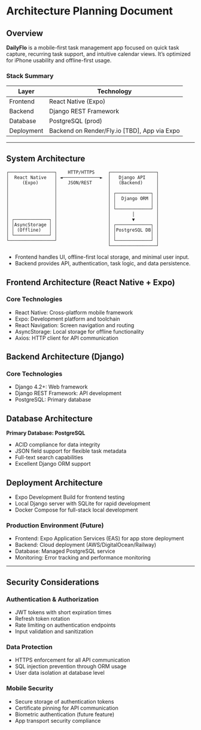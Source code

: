 # Architecture Planning Document
## Overview
**DailyFlo** is a mobile-first task management app focused on quick task capture, recurring task support, and intuitive calendar views. It’s optimized for iPhone usability and offline-first usage.
### Stack Summary
| Layer        | Technology          |
|--------------|---------------------|
| Frontend     | React Native (Expo) |
| Backend      | Django REST Framework |
| Database     | PostgreSQL (prod) |
| Deployment   | Backend on Render/Fly.io [TBD], App via Expo|

---
## System Architecture

```plaintext
┌─────────────────┐    HTTP/HTTPS     ┌─────────────────┐
│  React Native   │ ◄──────────────►  │   Django API    │
│     (Expo)      │    JSON/REST      │   (Backend)     │
│                 │                   │                 │
│                 │                   │ ┌─────────────┐ │
│                 │                   │ │  Django ORM │ │
│                 │                   │ │             │ │
│                 │                   │ └─────────────┘ │
│                 │                   │        │        │
│ ┌─────────────┐ │                   │        ▼        │
│ │AsyncStorage │ │                   │ ┌─────────────┐ │
│ │ (Offline)   │ │                   │ │PostgreSQL DB│ │
│ └─────────────┘ │                   │ │             │ │
└─────────────────┘                   │ └─────────────┘ │
                                      └─────────────────┘
```
* Frontend handles UI, offline-first local storage, and minimal user input.
* Backend provides API, authentication, task logic, and data persistence.

## Frontend Architecture (React Native + Expo)
### Core Technologies
- React Native: Cross-platform mobile framework
- Expo: Development platform and toolchain
- React Navigation: Screen navigation and routing
- AsyncStorage: Local storage for offline functionality
- Axios: HTTP client for API communication
## Backend Architecture (Django)
### Core Technologies
- Django 4.2+: Web framework
- Django REST Framework: API development
- PostgreSQL: Primary database
## Database Architecture
**Primary Database: PostgreSQL**
- ACID compliance for data integrity
- JSON field support for flexible task metadata
- Full-text search capabilities
- Excellent Django ORM support
## Deployment Architecture
- Expo Development Build for frontend testing
- Local Django server with SQLite for rapid development
- Docker Compose for full-stack local development
### Production Environment (Future)
- Frontend: Expo Application Services (EAS) for app store deployment
- Backend: Cloud deployment (AWS/DigitalOcean/Railway)
- Database: Managed PostgreSQL service
- Monitoring: Error tracking and performance monitoring

---
## Security Considerations
### Authentication & Authorization
- JWT tokens with short expiration times
- Refresh token rotation
- Rate limiting on authentication endpoints
- Input validation and sanitization
### Data Protection
- HTTPS enforcement for all API communication
- SQL injection prevention through ORM usage
- User data isolation at database level
### Mobile Security
- Secure storage of authentication tokens
- Certificate pinning for API communication
- Biometric authentication (future feature)
- App transport security compliance